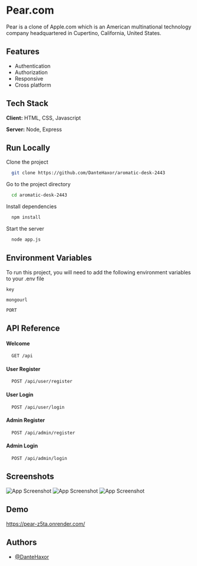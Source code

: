 
# Pear.com

Pear is a clone of Apple.com which is an American multinational technology company headquartered in Cupertino, California, United States.

## Features

- Authentication
- Authorization
- Responsive
- Cross platform


## Tech Stack

**Client:** HTML, CSS, Javascript 

**Server:** Node, Express


## Run Locally

Clone the project

```bash
  git clone https://github.com/DanteHaxor/aromatic-desk-2443
```

Go to the project directory

```bash
  cd aromatic-desk-2443
```

Install dependencies

```bash
  npm install
```

Start the server

```bash
  node app.js
```


## Environment Variables

To run this project, you will need to add the following environment variables to your .env file

`key`

`mongourl`

`PORT`


## API Reference

#### Welcome

```http
  GET /api
```
#### User Register

```http
  POST /api/user/register
```
#### User Login

```http
  POST /api/user/login
```
#### Admin Register

```http
  POST /api/admin/register
```
#### Admin Login

```http
  POST /api/admin/login
```

## Screenshots

![App Screenshot](https://i.imgur.com/NIW25IN.jpeg)
![App Screenshot](https://i.imgur.com/gIZtuhv.jpeg)
![App Screenshot](https://i.imgur.com/Gqs21cN.jpeg)



## Demo
https://pear-z5ta.onrender.com/
## Authors

- [@DanteHaxor](https://github.com/DanteHaxor)


